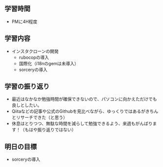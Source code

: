 ## 学習時間
- PMに4H程度

## 学習内容
- インスタクローンの開発
  - rubocopの導入
  - 国際化（i18nのgemは未導入）
  - sorceryの導入

## 学習の振り返り
- 最近はなかなか勉強時間が確保できないので、パソコンに向かえただけでも良しとしたい。
- Qiitaなどの記事や公式のGithubを見比べながら、ゆっくりではあるがきちんとリサーチできた（と思う）
- 休息はとりつつ、無駄な時間を減らして勉強できるよう、来週もがんばります！（もはや振り返りではない）

## 明日の目標
- sorceryの導入
